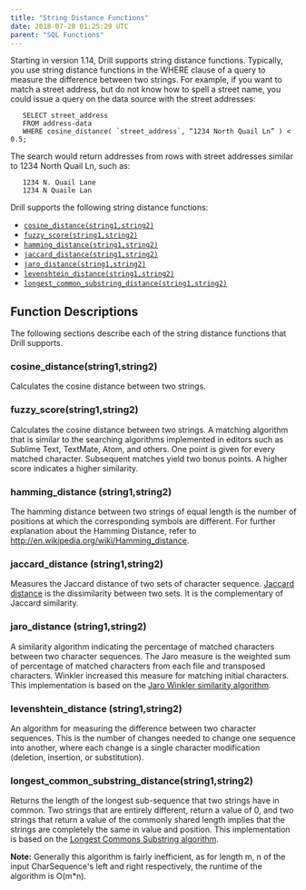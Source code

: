 ```yaml
---
title: "String Distance Functions"
date: 2018-07-20 01:25:29 UTC
parent: "SQL Functions"
---
```


Starting in version 1.14, Drill supports string distance functions. Typically, you use string distance functions in the WHERE clause of a query to measure the difference between two strings. For example, if you want to match a street address, but do not know how to spell a street name, you could issue a query on the data source with the street addresses:

       SELECT street_address
       FROM address-data
       WHERE cosine_distance( `street_address`, “1234 North Quail Ln” ) <  0.5; 

The search would return addresses from rows with street addresses similar to 1234 North Quail Ln, such as:   

       1234 N. Quail Lane
       1234 N Quaile Lan  

Drill supports the following string distance functions:   

- [`cosine_distance(string1,string2)`]({{site.baseurl}}/docs/string-distance-functions/#cosine_distance(string1,string2))
- [`fuzzy_score(string1,string2)`]({{site.baseurl}}/docs/string-distance-functions/#fuzzy_score(string1,string2))
- [`hamming_distance(string1,string2)`]({{site.baseurl}}/docs/string-distance-functions/#hamming_distance-(string1,string2))
- [`jaccard_distance(string1,string2)`]({{site.baseurl}}/docs/string-distance-functions/#jaccard_distance-(string1,string2))
- [`jaro_distance(string1,string2)`]({{site.baseurl}}/docs/string-distance-functions/#jaro_distance-(string1,string2))
- [`levenshtein_distance(string1,string2)`]({{site.baseurl}}/docs/string-distance-functions/#levenshtein_distance-(string1,string2))
- [`longest_common_substring_distance(string1,string2)`]({{site.baseurl}}/docs/string-distance-functions/#longest_common_substring_distance(string1,string2))  


## Function Descriptions  
The following sections describe each of the string distance functions that Drill supports.   

### cosine_distance(string1,string2)  
 
Calculates the cosine distance between two strings.  


### fuzzy_score(string1,string2)  

Calculates the cosine distance between two strings. A matching algorithm that is similar to the searching algorithms implemented in editors such as Sublime Text, TextMate, Atom, and others. One point is given for every matched character. Subsequent matches yield two bonus points. A higher score indicates a higher similarity. 
       

### hamming_distance (string1,string2)  

The hamming distance between two strings of equal length is the number of positions at which the corresponding symbols are different. For further explanation about the Hamming Distance, refer to http://en.wikipedia.org/wiki/Hamming_distance.   


### jaccard_distance (string1,string2)  

Measures the Jaccard distance of two sets of character sequence. [Jaccard distance](https://en.wikipedia.org/wiki/Jaccard_index) is the dissimilarity between two sets. It is the complementary of Jaccard similarity.   


### jaro_distance (string1,string2)

A similarity algorithm indicating the percentage of matched characters between two character sequences. The Jaro measure is the weighted sum of percentage of matched characters from each file and transposed characters. Winkler increased this measure for matching initial characters. This implementation is based on the [Jaro Winkler similarity algorithm](https://en.wikipedia.org/wiki/Jaro–Winkler_distance).  


### levenshtein_distance (string1,string2)
An algorithm for measuring the difference between two character sequences. This is the number of changes needed to change one sequence into another, where each change is a single character modification (deletion, insertion, or substitution).


### longest\_common\_substring_distance(string1,string2)  

Returns the length of the longest sub-sequence that two strings have in common.
Two strings that are entirely different, return a value of 0, and two strings that return a value of the commonly shared length implies that the strings are completely the same in value and position. This implementation is based on the [Longest Commons Substring algorithm](https://en.wikipedia.org/wiki/Longest_common_subsequence_problem).  
 

**Note:** Generally this algorithm is fairly inefficient, as for length m, n of the input
CharSequence's left and right respectively, the runtime of the algorithm is O(m*n).  






